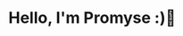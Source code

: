 # Hello, I'm Promyse :)👋

<!--
**pjferguson/pjferguson** is a ✨ _special_ ✨ repository because its `README.md` (this file) appears on your GitHub profile.

## 🌟 About Me

- 🎓 Currently studying Computer Science.
- 💻 Passionate about building secure and scalable applications.
- 📚 Always eager to learn more about emerging tech in DevOps and security.
- 🌱 Actively working on personal projects and collaborating with the open-source community.

### 🔧 Languages, Tools & Frameworks
![Docker]https://www.google.com/imgres?q=docker%20image&imgurl=https%3A%2F%2Fraw.githubusercontent.com%2Fdocker-library%2Fdocs%2Fc350af05d3fac7b5c3f6327ac82fe4d990d8729c%2Fdocker%2Flogo.png&imgrefurl=https%3A%2F%2Fhub.docker.com%2F_%2Fdocker&docid=TmSinhVGFw3vsM&tbnid=QG8P0B-80rGDsM&vet=12ahUKEwiWqeW9hdKIAxWunokEHW4GIbcQM3oECBwQAA..i&w=271&h=242&hcb=2&ved=2ahUKEwiWqeW9hdKIAxWunokEHW4GIbcQM3oECBwQAA


